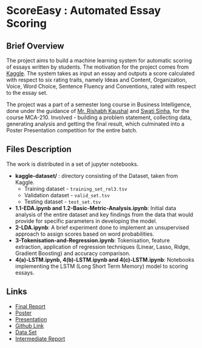 # ScoreEasy :  Automated Essay Scoring

## Brief Overview

The project aims to build a machine learning system for automatic scoring of essays written  by  students. The  motivation for the project comes from  [Kaggle]( https://www.kaggle.com/c/asap-aes). The system takes as input an essay and outputs a score calculated with respect to six rating traits, namely Ideas and Content, Organization, Voice, Word Choice, Sentence Fluency and  Conventions, rated with respect to the essay set.

The project was a part of a semester long course in Business Intelligence, done under the guidance of [Mr. Rishabh Kaushal](https://rishabhkaushal.github.io/about.html) and [Swati Sinha](https://www.linkedin.com/in/swati-sinha-749332117/), for the course MCA-210. Involved - building a problem statement, collecting data, generating analysis and getting the final result, which culminated into a Poster Presentation competition for the entire batch.

## Files Description

The work is distributed in a set of jupyter notebooks.

- **kaggle-dataset/** : directory consisting of the Dataset, taken from Kaggle. 
   - Training dataset - `training_set_rel3.tsv`
   - Validation dataset - `valid_set.tsv`
   - Testing dataset - `test_set.tsv`
- **1.1-EDA.ipynb and 1.2-Basic-Metric-Analysis.ipynb**: Initial data analysis of the entire dataset and key findings from the data that would provide for specific parameters in developing the model. 
- **2-LDA.ipynb**: A brief experiment done to implement an unsupervised approach to assign scores based on word probabilities. 
- **3-Tokenisation-and-Regression.ipynb**: Tokenisation, feature extraction, application of regression techniques (Linear, Lasso, Ridge, Gradient Boosting) and accuracy comparison.
- **4(a)-LSTM.ipynb, 4(b)-LSTM.ipynb and 4(c)-LSTM.ipynb**: Notebooks implementing the LSTM (Long Short Term Memory) model to scoring essays.



## Links
- [Final Report](https://www.overleaf.com/read/mmvynkvhkxvn)
- [Poster](https://www.overleaf.com/read/dmqgbcvhmrfm)
- [Presentation](https://docs.google.com/presentation/d/1UbnmHWUEYuINp4Go8viGmXapK_t43y812SKYqFJcEBs/edit?usp=sharing)
- [Github Link](https://github.com/eeshagoyal/ScoreEasy)
- [Data Set](https://www.kaggle.com/c/asap-aes)
- [Intermediate Report](https://www.overleaf.com/read/gcskmvxcfpqm)
